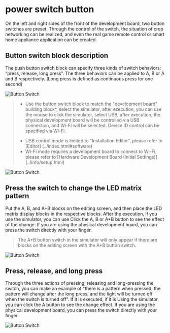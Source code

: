 # power switch button

On the left and right sides of the front of the development board, two button switches are preset. Through the control of the switch, the situation of crop networking can be realized, and even the real game remote control or smart home appliance application can be created.

## Button switch block description

The push button switch block can specify three kinds of switch behaviors: “press, release, long press”. The three behaviors can be applied to A, B or A and B respectively. (Long press is defined as continuous press for one second)

![Button Switch](../images/zh-tw/docs/webbit/board/ab-button-01.jpg)

> * Use the button switch block to match the "development board" building block*, select the simulator, after execution, you can use the mouse to click the simulator, select USB, after execution, the physical development board will be controlled via USB connection, and Wi-Fi will be selected. Device ID control can be specified via Wi-Fi.
> - USB control mode is limited to "Installation Editor", please refer to [Editor] (../index.html#software)
> - Wi-Fi mode requires a development board to connect to Wi-Fi, please refer to [Hardware Development Board (Initial Settings)] (../info/setup.html)

![Button Switch](../images/zh-tw/docs/webbit/board/ab-button-04.jpg)

## Press the switch to change the LED matrix pattern

Put the A, B, and A+B blocks on the editing screen, and then place the LED matrix display blocks in the respective blocks. After the execution, if you use the simulator, you can use Click the A, B or A+B button to see the effect of the change. If you are using the physical development board, you can press the switch directly with your finger.

> The A+B button switch in the simulator will only appear if there are blocks on the editing screen with the A+B button switch.

![Button Switch](../images/zh-tw/docs/webbit/board/ab-button-02.gif)

## Press, release, and long press

Through the three actions of pressing, releasing and long-pressing the switch, you can make an example of "there is a pattern when pressed, the pattern will change after the long press, and the light will be turned off when the switch is turned off". If it is executed, if it is Using the simulator, you can click the A button to see the change effect. If you are using the physical development board, you can press the switch directly with your finger.

![Button Switch](../images/zh-tw/docs/webbit/board/ab-button-03.gif)